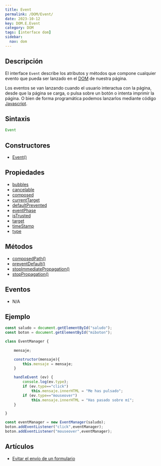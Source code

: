 ```yaml
---
title: Event
permalink: /DOM/Event/
date: 2023-10-12
key: DOM.E.Event
category: DOM
tags: [interface dom]
sidebar:
  nav: dom
---
```


## Descripción


El interface `Event` describe los atributos y métodos que compone cualquier evento que pueda ser lanzado en el [DOM](https://www.manualweb.net/dom/) de nuestra página.


Los eventos se van lanzando cuando el usuario interactua con la página, desde que la página se carga, o pulsa sobre un botón o intenta imprimir la página. O bien de forma programática podemos lanzarlos mediante código [Javascript](https://www.manualweb.net/javascript/).


## Sintaxis


```javascript
Event
```


## Constructores

- [Event()](https://www.w3api.com/DOM/Event/Event/)

## Propiedades

- [bubbles](https://www.w3api.com/DOM/Event/bubbles/)
- [cancelable](https://www.w3api.com/DOM/Event/cancelable/)
- [composed](https://www.w3api.com/DOM/Event/composed/)
- [currentTarget](https://www.w3api.com/DOM/Event/currentTarget/)
- [defaultPrevented](https://www.w3api.com/DOM/Event/defaultPrevented/)
- [eventPhase](https://www.w3api.com/DOM/Event/eventPhase/)
- [isTrusted](https://www.w3api.com/DOM/Event/isTrusted/)
- [target](https://www.w3api.com/DOM/Event/target/)
- [timeStamp](https://www.w3api.com/DOM/Event/timeStamp/)
- [type](https://www.w3api.com/DOM/Event/type/)

## Métodos

- [composedPath()](https://www.w3api.com/DOM/Event/composedPath/)
- [preventDefault()](https://www.w3api.com/DOM/Event/preventDefault/)
- [stopImmediatePropagation()](https://www.w3api.com/DOM/Event/stopImmediatePropagation/)
- [stopPropagation()](https://www.w3api.com/DOM/Event/stopPropagation/)

## Eventos

- N/A

## Ejemplo


```javascript
const saludo = document.getElementById("saludo");
const boton = document.getElementById("miboton");

class EventManager {    
    
    mensaje;

    constructor(mensaje){
        this.mensaje = mensaje;
    }

    handleEvent (ev) {
        console.log(ev.type);
        if (ev.type=="click")
            this.mensaje.innerHTML = "Me has pulsado";
        if (ev.type=="mouseover")
            this.mensaje.innerHTML = "Has pasado sobre mí";
    }

}

const eventManager = new EventManager(saludo);
boton.addEventListener("click",eventManager);
boton.addEventListener("mouseover",eventManager);
```


## Artículos

- [Evitar el envío de un formulario](https://lineadecodigo.com/dom/evitar-el-envio-de-un-formulario/)
